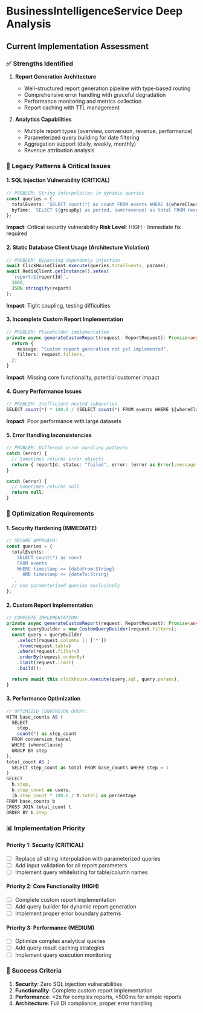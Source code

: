 # BusinessIntelligenceService Deep Analysis

## Current Implementation Assessment

### ✅ Strengths Identified

1. **Report Generation Architecture**

   - Well-structured report generation pipeline with type-based routing
   - Comprehensive error handling with graceful degradation
   - Performance monitoring and metrics collection
   - Report caching with TTL management

2. **Analytics Capabilities**
   - Multiple report types (overview, conversion, revenue, performance)
   - Parameterized query building for date filtering
   - Aggregation support (daily, weekly, monthly)
   - Revenue attribution analysis

### 🚨 Legacy Patterns & Critical Issues

#### 1. **SQL Injection Vulnerability (CRITICAL)**

```typescript
// PROBLEM: String interpolation in dynamic queries
const queries = {
  totalEvents: `SELECT count(*) as count FROM events WHERE ${whereClause}`,
  byTime: `SELECT ${groupBy} as period, sum(revenue) as total FROM revenue_attribution WHERE ${whereClause}`,
};
```

**Impact**: Critical security vulnerability
**Risk Level**: HIGH - Immediate fix required

#### 2. **Static Database Client Usage (Architecture Violation)**

```typescript
// PROBLEM: Bypassing dependency injection
await ClickHouseClient.execute(queries.totalEvents, params);
await RedisClient.getInstance().setex(
  `report:${reportId}`,
  3600,
  JSON.stringify(report)
);
```

**Impact**: Tight coupling, testing difficulties

#### 3. **Incomplete Custom Report Implementation**

```typescript
// PROBLEM: Placeholder implementation
private async generateCustomReport(request: ReportRequest): Promise<any> {
  return {
    message: "Custom report generation not yet implemented",
    filters: request.filters,
  };
}
```

**Impact**: Missing core functionality, potential customer impact

#### 4. **Query Performance Issues**

```typescript
// PROBLEM: Inefficient nested subqueries
SELECT count(*) * 100.0 / (SELECT count(*) FROM events WHERE ${whereClause} AND step = 1) as percentage
```

**Impact**: Poor performance with large datasets

#### 5. **Error Handling Inconsistencies**

```typescript
// PROBLEM: Different error handling patterns
catch (error) {
  // Sometimes returns error objects
  return { reportId, status: "failed", error: (error as Error).message };
}

catch (error) {
  // Sometimes returns null
  return null;
}
```

### 🔧 Optimization Requirements

#### 1. **Security Hardening (IMMEDIATE)**

```typescript
// SECURE APPROACH:
const queries = {
  totalEvents: `
    SELECT count(*) as count 
    FROM events 
    WHERE timestamp >= {dateFrom:String} 
      AND timestamp <= {dateTo:String}
  `,
  // Use parameterized queries exclusively
};
```

#### 2. **Custom Report Implementation**

```typescript
// COMPLETE IMPLEMENTATION:
private async generateCustomReport(request: ReportRequest): Promise<any> {
  const queryBuilder = new CustomQueryBuilder(request.filters);
  const query = queryBuilder
    .select(request.columns || ['*'])
    .from(request.table)
    .where(request.filters)
    .orderBy(request.orderBy)
    .limit(request.limit)
    .build();

  return await this.clickhouse.execute(query.sql, query.params);
}
```

#### 3. **Performance Optimization**

```typescript
// OPTIMIZED CONVERSION QUERY:
WITH base_counts AS (
  SELECT
    step,
    count(*) as step_count
  FROM conversion_funnel
  WHERE {whereClause}
  GROUP BY step
),
total_count AS (
  SELECT step_count as total FROM base_counts WHERE step = 1
)
SELECT
  b.step,
  b.step_count as users,
  (b.step_count * 100.0 / t.total) as percentage
FROM base_counts b
CROSS JOIN total_count t
ORDER BY b.step
```

### 📊 Implementation Priority

#### Priority 1: Security (CRITICAL)

- [ ] Replace all string interpolation with parameterized queries
- [ ] Add input validation for all report parameters
- [ ] Implement query whitelisting for table/column names

#### Priority 2: Core Functionality (HIGH)

- [ ] Complete custom report implementation
- [ ] Add query builder for dynamic report generation
- [ ] Implement proper error boundary patterns

#### Priority 3: Performance (MEDIUM)

- [ ] Optimize complex analytical queries
- [ ] Add query result caching strategies
- [ ] Implement query execution monitoring

### 🎯 Success Criteria

1. **Security**: Zero SQL injection vulnerabilities
2. **Functionality**: Complete custom report implementation
3. **Performance**: <2s for complex reports, <500ms for simple reports
4. **Architecture**: Full DI compliance, proper error handling

